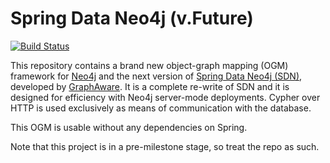 Spring Data Neo4j (v.Future)
============================

[![Build Status](https://travis-ci.org/neo4j/neo4j-ogm.png)](https://travis-ci.org/neo4j/neo4j-ogm)

This repository contains a brand new object-graph mapping (OGM) framework for [Neo4j](http://neo4j.com) and the next version of [Spring Data
Neo4j (SDN)](http://projects.spring.io/spring-data-neo4j/), developed by [GraphAware](http://www.graphaware.com). It is a complete re-write of SDN and it is designed for
efficiency with Neo4j server-mode deployments. Cypher over HTTP is used exclusively as means of communication with the database.

This OGM is usable without any dependencies on Spring.

Note that this project is in a pre-milestone stage, so treat the repo as such.
